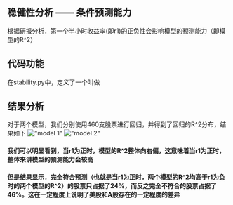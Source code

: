 ## 稳健性分析 —— 条件预测能力
  根据研报分析，第一个半小时收益率(即r1)的正负性会影响模型的预测能力（即模型的R^2）
## 代码功能
  在stability.py中，定义了一个叫做




## 结果分析
对于两个模型，我们分别使用460支股票进行回归，并得到了回归的R^2分布，结果如下
!["model 1"](https://github.com/shirz22/FBDQAMidTermWork/blob/main/StabilityVerification/model1.png)
!["model 2"](https://github.com/shirz22/FBDQAMidTermWork/blob/main/StabilityVerification/model2.png)
#### 我们可以明显看到，当r1为正时，模型的R^2整体向右偏，这意味着当r1为正时，整体来讲模型的预测能力会较高
#### 但是结果显示，完全符合预测（也就是当r1为正时，两个模型的R^2均高于r1为负时的两个模型的R^2）的股票只占据了24%，而反之完全不符合的股票占据了46%。这在一定程度上说明了美股和A股存在的一定程度的差异
